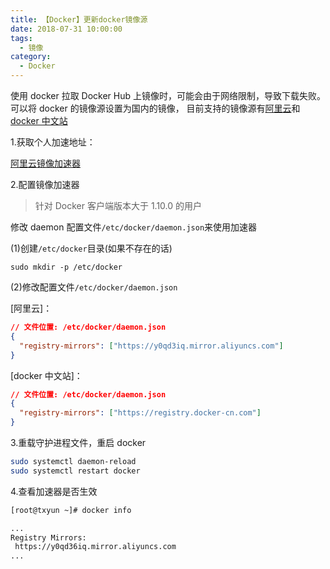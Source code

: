 ```yaml
---
title: 【Docker】更新docker镜像源
date: 2018-07-31 10:00:00
tags:
  - 镜像
category:
  - Docker
---
```


使用 docker 拉取 Docker Hub 上镜像时，可能会由于网络限制，导致下载失败。可以将 docker 的镜像源设置为国内的镜像，
目前支持的镜像源有[阿里云](https://cr.console.aliyun.com/cn-hangzhou/mirrors)和[docker 中文站](https://www.docker-cn.com)

<!--more-->

1.获取个人加速地址：

[阿里云镜像加速器](https://cr.console.aliyun.com/cn-hangzhou/mirrors)

2.配置镜像加速器

> 针对 Docker 客户端版本大于 1.10.0 的用户

修改 daemon 配置文件`/etc/docker/daemon.json`来使用加速器

(1)创建`/etc/docker`目录(如果不存在的话)

`sudo mkdir -p /etc/docker`

(2)修改配置文件`/etc/docker/daemon.json`

[阿里云]：

```json
// 文件位置: /etc/docker/daemon.json
{
  "registry-mirrors": ["https://y0qd3iq.mirror.aliyuncs.com"]
}
```

[docker 中文站]：

```json
// 文件位置: /etc/docker/daemon.json
{
  "registry-mirrors": ["https://registry.docker-cn.com"]
}
```

3.重载守护进程文件，重启 docker

```bash
sudo systemctl daemon-reload
sudo systemctl restart docker
```

4.查看加速器是否生效

```bash
[root@txyun ~]# docker info

...
Registry Mirrors:
 https://y0qd36iq.mirror.aliyuncs.com
...
```
